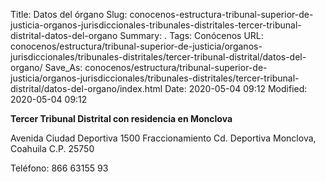 Title: Datos del órgano
Slug: conocenos-estructura-tribunal-superior-de-justicia-organos-jurisdiccionales-tribunales-distritales-tercer-tribunal-distrital-datos-del-organo
Summary: .
Tags: Conócenos
URL: conocenos/estructura/tribunal-superior-de-justicia/organos-jurisdiccionales/tribunales-distritales/tercer-tribunal-distrital/datos-del-organo/
Save_As: conocenos/estructura/tribunal-superior-de-justicia/organos-jurisdiccionales/tribunales-distritales/tercer-tribunal-distrital/datos-del-organo/index.html
Date: 2020-05-04 09:12
Modified: 2020-05-04 09:12



**Tercer Tribunal Distrital con residencia en Monclova**

Avenida Ciudad Deportiva 1500
Fraccionamiento Cd. Deportiva
Monclova, Coahuila
C.P. 25750

Teléfono: 866 63155 93




